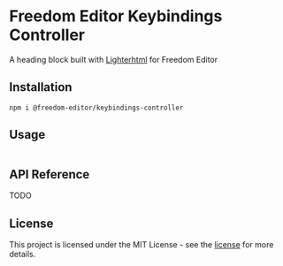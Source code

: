 # Freedom Editor Keybindings Controller

A heading block built with [Lighterhtml](https://github.com/WebReflection/lighterhtml) for Freedom Editor

## Installation

```
npm i @freedom-editor/keybindings-controller
```

## Usage

```

```

## API Reference

TODO

## License

This project is licensed under the MIT License - see the [license](https://github.com/winston0410/freedom-editor/LICENSE.md) for more details.
